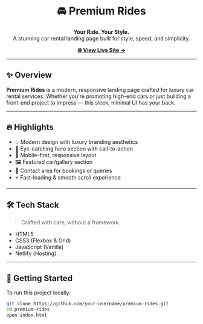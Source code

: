 <h1 align="center">🚘 Premium Rides</h1>

<p align="center">
  <b>Your Ride. Your Style.</b><br>
  A stunning car rental landing page built for style, speed, and simplicity.
</p>

<p align="center">
  <a href="https://premiumrides.netlify.app/" target="_blank"><strong>🌐 View Live Site →</strong></a>
</p>

---

## ✨ Overview

**Premium Rides** is a modern, responsive landing page crafted for luxury car rental services. Whether you're promoting high-end cars or just building a front-end project to impress — this sleek, minimal UI has your back.

---

## 🔥 Highlights

- 💡 Modern design with luxury branding aesthetics  
- 🏁 Eye-catching hero section with call-to-action  
- 📱 Mobile-first, responsive layout  
- 🖼️ Featured car/gallery section  
- 📩 Contact area for bookings or queries  
- ⚡ Fast-loading & smooth scroll experience  

---

## 🛠 Tech Stack

> Crafted with care, without a framework.

- HTML5
- CSS3 (Flexbox & Grid)
- JavaScript (Vanilla)
- Netlify (Hosting)

---


## 🚀 Getting Started

To run this project locally:

```bash
git clone https://github.com/your-username/premium-rides.git
cd premium-rides
open index.html

